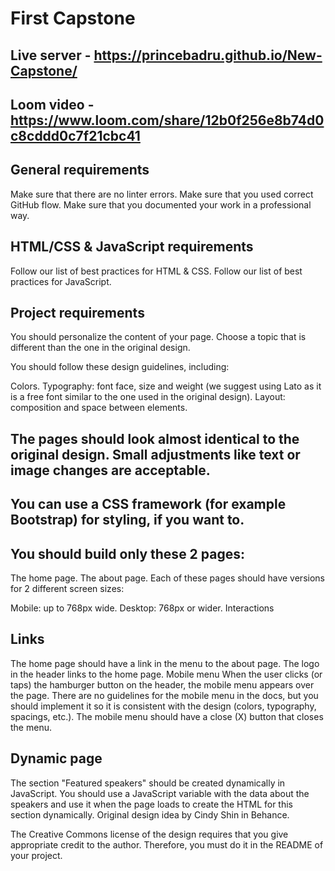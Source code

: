 # First Capstone

## Live server - https://princebadru.github.io/New-Capstone/

## Loom video - https://www.loom.com/share/12b0f256e8b74d0c8cddd0c7f21cbc41

## General requirements
Make sure that there are no linter errors.
Make sure that you used correct GitHub flow.
Make sure that you documented your work in a professional way.

## HTML/CSS & JavaScript requirements
Follow our list of best practices for HTML & CSS.
Follow our list of best practices for JavaScript.
## Project requirements
You should personalize the content of your page. Choose a topic that is different than the one in the original design.

You should follow these design guidelines, including:

Colors.
Typography: font face, size and weight (we suggest using Lato as it is a free font similar to the one used in the original design).
Layout: composition and space between elements.

## The pages should look almost identical to the original design. Small adjustments like text or image changes are acceptable.

## You can use a CSS framework (for example Bootstrap) for styling, if you want to.

## You should build only these 2 pages:

The home page.
The about page.
Each of these pages should have versions for 2 different screen sizes:

Mobile: up to 768px wide.
Desktop: 768px or wider.
Interactions

## Links
The home page should have a link in the menu to the about page.
The logo in the header links to the home page.
Mobile menu
When the user clicks (or taps) the hamburger button on the header, the mobile menu appears over the page.
There are no guidelines for the mobile menu in the docs, but you should implement it so it is consistent with the design (colors, typography, spacings, etc.).
The mobile menu should have a close (X) button that closes the menu.
## Dynamic page

The section "Featured speakers" should be created dynamically in JavaScript.
You should use a JavaScript variable with the data about the speakers and use it when the page loads to create the HTML for this section dynamically.
Original design idea by Cindy Shin in Behance.

The Creative Commons license of the design requires that you give appropriate credit to the author. Therefore, you must do it in the README of your project.

